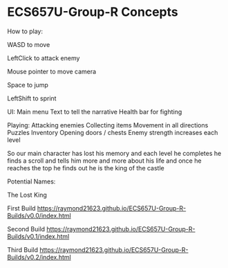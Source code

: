 # ECS657U-Group-R Concepts

How to play: 

WASD to move

LeftClick to attack enemy

Mouse pointer to move camera

Space to jump

LeftShift to sprint

UI:
Main menu
Text to tell the narrative 
Health bar for fighting 


Playing:
Attacking enemies
Collecting items
Movement in all directions
Puzzles 
Inventory
Opening doors / chests
Enemy strength increases each level

So our main character has lost his memory and each level he completes he finds a scroll and tells him more and more about his life and once he reaches the top he finds out he is the king of the castle

Potential Names:

The Lost King

First Build
https://raymond21623.github.io/ECS657U-Group-R-Builds/v0.0/index.html

Second Build
https://raymond21623.github.io/ECS657U-Group-R-Builds/v0.1/index.html

Third Build
https://raymond21623.github.io/ECS657U-Group-R-Builds/v0.2/index.html


